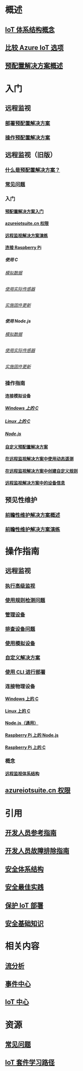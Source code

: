 # 概述
## [IoT 体系结构概念](iot-suite-what-is-azure-iot.md)
## [比较 Azure IoT 选项](iot-suite-options.md)
## [预配置解决方案概述](iot-suite-what-are-preconfigured-solutions.md)


# 入门
## 远程监视
### [部署预配置解决方案](iot-suite-remote-monitoring-deploy.md)
### [操作预配置解决方案](iot-suite-remote-monitoring-explore.md)

## 远程监视（旧版）
### [什么是预配置解决方案？](iot-suite-v1-what-are-preconfigured-solutions.md)
### [常见问题](iot-suite-v1-faq.md)

### 入门
#### [预配置解决方案入门](iot-suite-v1-getstarted-preconfigured-solutions.md)
#### [azureiotsuite.cn 权限](iot-suite-v1-permissions.md)
#### [远程监视解决方案演练](iot-suite-v1-remote-monitoring-sample-walkthrough.md)
#### [连接 Raspberry Pi](iot-suite-v1-raspberry-pi-kit-get-started.md)
##### 使用 C
###### [模拟数据](iot-suite-v1-raspberry-pi-kit-c-get-started-simulator.md)
###### [使用实际传感器](iot-suite-v1-raspberry-pi-kit-c-get-started-basic.md)
###### [实施固件更新](iot-suite-v1-raspberry-pi-kit-c-get-started-advanced.md)
##### 使用 Node.js
###### [模拟数据](iot-suite-v1-raspberry-pi-kit-node-get-started-simulator.md)
###### [使用实际传感器](iot-suite-v1-raspberry-pi-kit-node-get-started-basic.md)
###### [实施固件更新](iot-suite-v1-raspberry-pi-kit-node-get-started-advanced.md)

### 操作指南
#### 连接模拟设备
##### [Windows 上的 C](iot-suite-v1-connecting-devices.md)
##### [Linux 上的 C](iot-suite-v1-connecting-devices-linux.md)
##### [Node.js](iot-suite-v1-connecting-devices-node.md)
#### [自定义预配置解决方案](iot-suite-v1-guidance-on-customizing-preconfigured-solutions.md)
#### [在远程监视解决方案中使用动态遥测](iot-suite-v1-dynamic-telemetry.md)
#### [在远程监视解决方案中创建自定义规则](iot-suite-v1-custom-rule.md)
#### [远程监视解决方案中的设备信息](iot-suite-v1-remote-monitoring-device-info.md)




## 预见性维护
### [前瞻性维护解决方案概述](iot-suite-predictive-overview.md)
### [前瞻性维护解决方案演练](iot-suite-predictive-walkthrough.md)

# 操作指南
## 远程监视
### [执行高级监视](iot-suite-remote-monitoring-monitor.md)
### [使用规则检测问题](iot-suite-remote-monitoring-automate.md)
### [管理设备](iot-suite-remote-monitoring-manage.md)
### [排查设备问题](iot-suite-remote-monitoring-maintain.md)
### [使用模拟设备](iot-suite-remote-monitoring-test.md)
### [自定义解决方案](iot-suite-remote-monitoring-customize.md)
### [使用 CLI 进行部署](iot-suite-remote-monitoring-deploy-cli.md)
### 连接物理设备
#### [Windows 上的 C](iot-suite-connecting-devices.md)
#### [Linux 上的 C](iot-suite-connecting-devices-linux.md)
#### [Node.js（通用）](iot-suite-connecting-devices-node.md)
#### [Raspberry Pi 上的 Node.js](iot-suite-connecting-pi-node.md)
#### [Raspberry Pi 上的 C](iot-suite-connecting-pi-c.md)

### 概念
#### [远程监视体系结构](iot-suite-remote-monitoring-sample-walkthrough.md)
## [azureiotsuite.cn 权限](iot-suite-permissions.md)

# 引用
## [开发人员参考指南](https://github.com/Azure/azure-iot-pcs-remote-monitoring-dotnet/wiki/Developer-Reference-Guide)
## [开发人员故障排除指南](https://github.com/Azure/azure-iot-pcs-remote-monitoring-dotnet/wiki/Developer-Troubleshooting-Guide)
## [安全体系结构](iot-security-architecture.md)
## [安全最佳实践](iot-security-best-practices.md)
## [保护 IoT 部署](iot-suite-security-deployment.md)
## [安全基础知识](securing-iot-ground-up.md)

# 相关内容
## [流分析](/stream-analytics/)
## [事件中心](/event-hubs/)
## [IoT 中心](/iot-hub/)


# 资源
## [常见问题](iot-suite-faq.md)
## [IoT 套件学习路径](https://azure.microsoft.com/documentation/learning-paths/iot-suite/)




